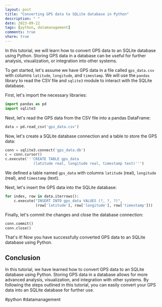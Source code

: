 ```yaml
---
layout: post
title: "Converting GPS data to SQLite database in Python"
description: " "
date: 2023-09-22
tags: [python, datamanagement]
comments: true
share: true
---
```


In this tutorial, we will learn how to convert GPS data to an SQLite database using Python. Storing GPS data in a database can be useful for further analysis, visualization, or integration into other systems.

To get started, let's assume we have GPS data in a file called `gps_data.csv` with columns `latitude`, `longitude`, and `timestamp`. We will use the `pandas` library to read the CSV file and `sqlite3` module to interact with the SQLite database.

First, let's import the necessary libraries:

```python
import pandas as pd
import sqlite3
```

Next, let's read the GPS data from the CSV file into a pandas DataFrame:

```python
data = pd.read_csv('gps_data.csv')
```

Now, let's create a SQLite database connection and a table to store the GPS data:

```python
conn = sqlite3.connect('gps_data.db')
c = conn.cursor()
c.execute('''CREATE TABLE gps_data
             (latitude real, longitude real, timestamp text)''')
```

We defined a table named `gps_data` with columns `latitude` (real), `longitude` (real), and `timestamp` (text).

Next, let's insert the GPS data into the SQLite database:

```python
for index, row in data.iterrows():
    c.execute("INSERT INTO gps_data VALUES (?, ?, ?)",
              (row['latitude'], row['longitude'], row['timestamp']))
```

Finally, let's commit the changes and close the database connection:

```python
conn.commit()
conn.close()
```

That's it! Now you have successfully converted GPS data to an SQLite database using Python.

## Conclusion

In this tutorial, we have learned how to convert GPS data to an SQLite database using Python. Storing GPS data in a database allows for more advanced analysis, visualization, and integration with other systems. By following the steps outlined in this tutorial, you can easily convert your GPS data into an SQLite database for further use.

#python #datamanagement